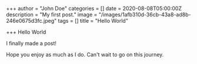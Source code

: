 +++
author = "John Doe"
categories = []
date = 2020-08-08T05:00:00Z
description = "My first post."
image = "/images/1afb310d-36cb-43a8-ad8b-246e0675d3fc.jpeg"
tags = []
title = "Hello World"

+++
Hello World

I finally made a post!

Hope you enjoy as much as I do. Can't wait to go on this journey.
